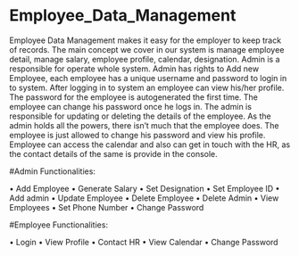 # Employee_Data_Management
Employee Data Management makes it easy for the employer to keep track of records. The main concept we cover in our system is manage employee detail, manage salary, employee profile, calendar, designation. Admin is a responsible for operate whole system. Admin has rights to Add new Employee, each employee has a unique username and password to login in to system. After logging in to system an employee can view his/her profile. The password for the employee is autogenerated the first time. The employee can change his password once he logs in. 
The admin is responsible for updating or deleting the details of the employee. As the admin holds all the powers, there isn’t much that the employee does. The employee is just allowed to change his password and view his profile. Employee can access the calendar and also can get in touch with the HR, as the contact details of the same is provide in the console.


#Admin Functionalities: 

•	Add Employee
•	Generate Salary
•	Set Designation 
•	Set Employee ID
•	Add admin 
•	Update Employee
•	Delete Employee
•	Delete Admin
•	View Employees
•	Set Phone Number
•	Change Password



#Employee Functionalities:

•	Login
•	View Profile
•	Contact HR
•	View Calendar
•	Change Password
